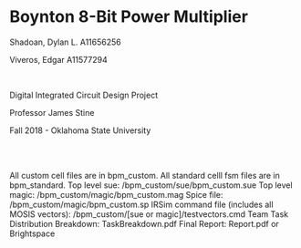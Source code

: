 # Boynton 8-Bit Power Multiplier

<p>
Shadoan, Dylan L.
A11656256
  
Viveros, Edgar
A11577294
</p>
<br>
<p>
Digital Integrated Circuit Design Project
  
Professor James Stine

Fall 2018 - Oklahoma State University
</p>
<br>
<br>
<p>
All custom cell files are in bpm_custom.
All standard celll fsm files are in bpm_standard.
Top level sue: /bpm_custom/sue/bpm_custom.sue
Top level magic: /bpm_custom/magic/bpm_custom.mag
Spice file: /bpm_custom/magic/bpm_custom.sp
IRSim command file (includes all MOSIS vectors): /bpm_custom/[sue or magic]/testvectors.cmd
Team Task Distribution Breakdown: TaskBreakdown.pdf
Final Report: Report.pdf or Brightspace


